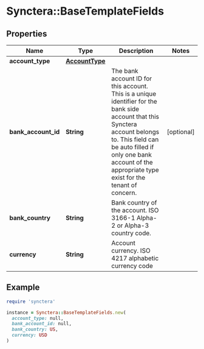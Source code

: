 # Synctera::BaseTemplateFields

## Properties

| Name | Type | Description | Notes |
| ---- | ---- | ----------- | ----- |
| **account_type** | [**AccountType**](AccountType.md) |  |  |
| **bank_account_id** | **String** | The bank account ID for this account. This is a unique identifier for the bank side account that this Synctera account belongs to. This field can be auto filled if only one bank account of the appropriate type exist for the tenant of concern.  | [optional] |
| **bank_country** | **String** | Bank country of the account. ISO 3166-1 Alpha-2 or Alpha-3 country code. |  |
| **currency** | **String** | Account currency. ISO 4217 alphabetic currency code |  |

## Example

```ruby
require 'synctera'

instance = Synctera::BaseTemplateFields.new(
  account_type: null,
  bank_account_id: null,
  bank_country: US,
  currency: USD
)
```

